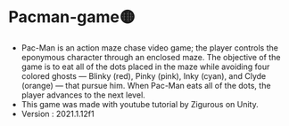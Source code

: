 # Pacman-game:yellow_circle:
- Pac-Man is an action maze chase video game; the player controls the eponymous character through an enclosed maze. The objective of the game is to eat all of the dots placed in the maze while avoiding four colored ghosts — Blinky (red), Pinky (pink), Inky (cyan), and Clyde (orange) — that pursue him. When Pac-Man eats all of the dots, the player advances to the next level.
- This game was made with youtube tutorial by Zigurous on Unity.
- Version :  2021.1.12f1
